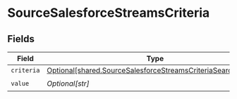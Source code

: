 # SourceSalesforceStreamsCriteria


## Fields

| Field                                                                                                                                      | Type                                                                                                                                       | Required                                                                                                                                   | Description                                                                                                                                |
| ------------------------------------------------------------------------------------------------------------------------------------------ | ------------------------------------------------------------------------------------------------------------------------------------------ | ------------------------------------------------------------------------------------------------------------------------------------------ | ------------------------------------------------------------------------------------------------------------------------------------------ |
| `criteria`                                                                                                                                 | [Optional[shared.SourceSalesforceStreamsCriteriaSearchCriteria]](undefined/models/shared/sourcesalesforcestreamscriteriasearchcriteria.md) | :heavy_minus_sign:                                                                                                                         | N/A                                                                                                                                        |
| `value`                                                                                                                                    | *Optional[str]*                                                                                                                            | :heavy_check_mark:                                                                                                                         | N/A                                                                                                                                        |